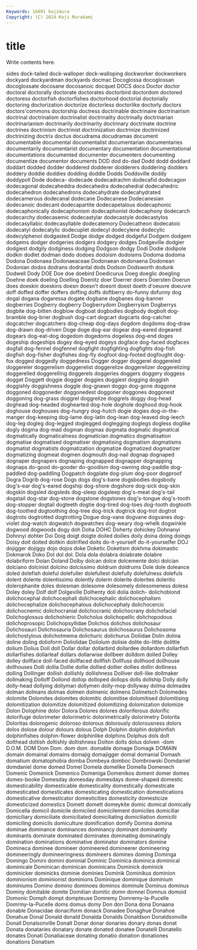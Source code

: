 ```yaml
---
Keywords: 16691 kojimura
Copyright: (C) 2024 Koji Murakami
---
```


# title

Write contents here.



sides dock-tailed dock-walloper dock-walloping dockworker
dockworkers dockyard dockyardman dockyards docmac Docoglossa docoglossan docoglossate docosane docosanoic
docquet DOCS docs Doctor doctor doctoral doctorally doctorate doctorates doctorbird
doctordom doctored doctoress doctorfish doctorfishes doctorhood doctorial doctorially doctoring doctorization
doctorize doctorless doctorlike doctorly doctors doctors'commons doctorship doctress doctrinable doctrinaire
doctrinairism doctrinal doctrinalism doctrinalist doctrinality doctrinally doctrinarian doctrinarianism doctrinarily doctrinarity
doctrinary doctrinate doctrine doctrines doctrinism doctrinist doctrinization doctrinize doctrinized doctrinizing
doctrix doctus docudrama docudramas document documentable documental documentalist documentarian documentaries
documentarily documentarist documentary documentation documentational documentations documented documenter documenters documenting
documentize documentor documents DOD dod do-dad Dodd dodd doddard doddart
dodded dodder doddered dodderer dodderers doddering dodders doddery doddie doddies
dodding doddle Dodds Doddsville doddy doddypoll Dode dodeca- dodecade dodecadrachm
dodecafid dodecagon dodecagonal dodecaheddra dodecahedra dodecahedral dodecahedric dodecahedron dodecahedrons dodecahydrate
dodecahydrated dodecamerous dodecanal dodecane Dodecanese Dodecanesian dodecanoic dodecant dodecapartite dodecapetalous
dodecaphonic dodecaphonically dodecaphonism dodecaphonist dodecaphony dodecarch dodecarchy dodecasemic dodecastylar dodecastyle
dodecastylos dodecasyllabic dodecasyllable dodecatemory Dodecatheon dodecatoic dodecatyl dodecatylic dodecuplet dodecyl
dodecylene dodecylic dodecylphenol dodgasted Dodge dodge dodged dodgeful Dodgem dodgem
dodgems dodger dodgeries dodgers dodgery dodges Dodgeville dodgier dodgiest dodgily
dodginess dodging Dodgson dodgy Dodi Dodie dodipole dodkin dodlet dodman
dodo dodoes dodoism dodoisms Dodoma dodoma Dodona Dodonaea Dodonaeaceae Dodonaean
dodonaena Dodonean Dodonian dodos dodrans dodrantal dods Dodson Dodsworth dodunk
Dodwell Dody DOE Doe doe doebird Doedicurus Doeg doeglic doegling
Doehne doek doeling Doelling Doenitz doer Doerrer doers Doersten Doerun
does doeskin doeskins doesn doesn't doesnt doest doeth d'oeuvre doeuvre
doff doffed doffer doffers doffing doffs doftberry do-funny dofunny dog
dogal dogana dogaressa dogate dogbane dogbanes dog-banner dogberries Dogberry dogberry
Dogberrydom Dogberryism Dogberrys dogbite dog-bitten dogblow dogboat dogbodies dogbody dogbolt
dog-bramble dog-brier dogbush dog-cart dogcart dogcarts dog-catcher dogcatcher dogcatchers dog-cheap
dog-days dogdom dogdoms dog-draw dog-drawn dog-driven Doge doge dog-ear dogear
dog-eared dogeared dogears dog-eat-dog dogedom dogedoms dogeless dog-end doges dogeship
dogeships dogey dog-eyed dogeys dogface dog-faced dogfaces dogfall dog-fennel dogfennel
dogfight dogfighting dogfights dog-fish dogfish dog-fisher dogfishes dog-fly dogfoot dog-footed
dogfought dog-fox dogged doggedly doggedness Dogger dogger doggerel doggereled doggereler
doggerelism doggerelist doggerelize doggerelizer doggerelizing doggerelled doggerelling doggerels doggeries doggers
doggery doggess dogget Doggett doggie doggier doggies doggiest dogging doggish
doggishly doggishness doggle dog-gnawn doggo dog-gone doggone doggoned doggoneder doggonedest
doggoner doggones doggonest doggoning dog-grass doggrel doggrelize doggrels doggy dog-head
doghead dog-headed doghearted dog-hole doghole doghood dog-hook doghouse doghouses dog-hungry
dog-hutch dogie dogies dog-in-the-manger dog-keeping dog-lame dog-latin dog-lean dog-leaved dog-leech
dog-leg dogleg dog-legged doglegged doglegging doglegs dogless doglike dogly dogma
dog-mad dogman dogmas dogmata dogmatic dogmatical dogmatically dogmaticalness dogmatician dogmatics
dogmatisation dogmatise dogmatised dogmatiser dogmatising dogmatism dogmatisms dogmatist dogmatists dogmatization
dogmatize dogmatized dogmatizer dogmatizing dogmeat dogmen dogmouth dog-nail dognap dognaped
dognaper dognapers dognaping dognapped dognapper dognapping dognaps do-good do-gooder do-goodism
dog-owning dog-paddle dog-paddled dog-paddling Dogpatch dogplate dog-plum dog-poor dogproof Dogra
Dogrib dog-rose Dogs dogs dog's-bane dogsbodies dogsbody dog's-ear dog's-eared dogship
dog-shore dogshore dog-sick dog-skin dogskin dogsled dogsleds dog-sleep dogsleep dog's-meat
dog's-tail dogstail dog-star dog-stone dogstone dogstones dog's-tongue dog's-tooth dog-stopper dogtail
dogteeth dogtie dog-tired dog-toes dog-tooth dogtooth dog-toothed dogtoothing dog-tree dog-trick
dogtrick dog-trot dogtrot dogtrots dogtrotted dogtrotting Dogue dog-vane dogvane dogvanes
dog-violet dog-watch dogwatch dogwatches dog-weary dog-whelk dogwinkle dogwood dogwoods dogy
doh Doha DOHC Doherty dohickey Dohnanyi Dohnnyi dohter Doi Doig
doigt doigte doiled doilies doily doina doing doings Doisy doit
doited doitkin doitrified doits do-it-yourself do-it-yourselfer DOJ dojigger dojiggy dojo
dojos doke Doketic Doketism dokhma dokimastic Dokmarok Doko Dol dol
dol. Dola dola dolabra dolabrate dolabre dolabriform Dolan Doland Dolby
dolcan dolce dolcemente dolci dolcian dolciano dolcinist dolcino dolcissimo doldrum
doldrums Dole dole doleance doled dolefish doleful dolefuller dolefullest dolefully
dolefulness dolefuls dolent dolente dolentissimo dolently dolerin dolerite dolerites doleritic
dolerophanite doles dolesman dolesome dolesomely dolesomeness doless Doley doley Dolf
dolf Dolgeville Dolhenty doli dolia dolich- dolichoblond dolichocephal dolichocephali dolichocephalic
dolichocephalism dolichocephalize dolichocephalous dolichocephaly dolichocercic dolichocnemic dolichocranial dolichocranic dolichocrany dolichofacial
Dolichoglossus dolichohieric Dolicholus dolichopellic dolichopodous dolichoprosopic Dolichopsyllidae Dolichos dolichos dolichosaur
Dolichosauri Dolichosauria Dolichosaurus dolichosaurus Dolichosoma dolichostylous dolichotmema dolichuric dolichurus Doliidae
Dolin dolina doline doling dolioform Doliolidae Doliolum dolisie dolite do-little
dolittle dolium Dolius Doll doll Dollar dollar dollarbird dollardee dollardom
dollarfish dollarfishes dollarleaf dollars dollarwise dollbeer dolldom dolled Dolley dolley
dollface doll-faced dollfaced dollfish Dollfuss dollhood dollhouse dollhouses Dolli dollia
Dollie dollie dollied dollier dollies dollin dolliness dolling Dollinger dollish
dollishly dollishness Dolliver doll-like dollmaker dollmaking Dolloff Dollond dollop dolloped
dollops dolls dollship Dolly dolly dolly-head dollying dollyman dollymen dolly-mop
dollyway dolma dolmades dolman dolmans dolmas dolmen dolmenic dolmens Dolmetsch
Dolomedes dolomite Dolomites dolomites dolomitic dolomitise dolomitised dolomitising dolomitization dolomitize
dolomitized dolomitizing dolomization dolomize Dolon Dolophine dolor Dolora Dolores dolores
doloriferous dolorific dolorifuge dolorimeter dolorimetric dolorimetrically dolorimetry Dolorita Doloritas dolorogenic
doloroso dolorous dolorously dolorousness dolors dolos dolose dolour dolours dolous
Dolph Dolphin dolphin dolphinfish dolphinfishes dolphin-flower dolphinlike dolphins Dolphus dols
dolt dolthead doltish doltishly doltishness Dolton dolts dolus dolven -dom
D.O.M. DOM Dom Dom. dom dom. domable domage Domagk DOMAIN
domain domainal domains domajig domajigger domal domanial Domash domatium domatophobia
domba Dombeya domboc Dombrowski Domdaniel domdaniel dome domed Domel Domela
domelike Domella Domenech Domenic Domenick Domenico Domeniga Domenikos doment domer
domes domes-booke Domesday domesday domesdays dome-shaped domestic domesticability domesticable domesticality
domestically domesticate domesticated domesticates domesticating domestication domestications domesticative domesticator domesticities
domesticity domesticize domesticized domestics Domett domett domeykite domic domical domically
Domicella domicil domicile domiciled domicilement domiciles domiciliar domiciliary domiciliate domiciliated
domiciliating domiciliation domicilii domiciling domicils domiculture domification domify Domina domina
dominae dominance dominances dominancy dominant dominantly dominants dominate dominated dominates
dominating dominatingly domination dominations dominative dominator dominators domine Domineca dominee
domineer domineered domineerer domineering domineeringly domineeringness domineers domines doming Dominga
Domingo Domini domini dominial Dominic Dominica dominica dominical dominicale Dominican
dominican dominicans Dominick dominick dominicker dominicks dominie dominies Dominik Dominikus
dominion dominionism dominionist dominions Dominique dominique dominium dominiums Domino domino
dominoes dominos dominule Dominus dominus Dominy domitable domite Domitian domitic
domn domnei Domnus domoid Domonic Domph dompt dompteuse Domremy Domremy-la-Pucelle
Domrmy-la-Pucelle doms domus domy Don don Dona dona Donaana donable
Donacidae donaciform donack Donadee Donaghue Donahoe Donahue Donal Donald donald
Donalda Donalds Donaldson Donaldsonville Donall Donalsonville Donalt Donar donar donaries
donary donas donat Donata donataries donatary donate donated donatee Donatelli
Donatello donates Donati Donatiaceae donating donatio donation donationes donations Donatism
